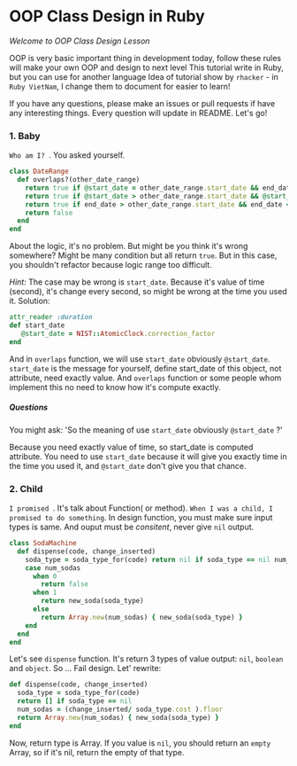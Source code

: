 # OOP Class Design in Ruby
*Welcome to OOP Class Design Lesson*

OOP is very basic important thing in development today, follow these rules will make your own OOP and design to next level
This tutorial write in Ruby, but you can use for another language
Idea of tutorial show by `rhacker` - in `Ruby VietNam`, I change them to document for easier to learn!

If you have any questions, please make an issues or pull requests if have any interesting things. Every question will update in README.
Let's go!

### 1. Baby
`Who am I? `. You asked yourself.

```ruby
class DateRange
  def overlaps?(other_date_range)
    return true if @start_date = other_date_range.start_date && end_date > other_date_range.end_date
    return true if @start_date > other_date_range.start_date && @start_date  < other_date_range.end_date
    return true if end_date > other_date_range.start_date && end_date < other_date_range.end_date
    return false
  end
end
```

About the logic, it's no problem. But might be you think it's wrong somewhere?
Might be many condition but all return `true`.
But in this case, you shouldn't refactor because logic range too difficult.
 
*Hint:*
 The case may be wrong is `start_date`. Because it's value of time (second), it's change every second, so might be wrong at the time you used it.
 Solution:
 ```ruby
 attr_reader :duration
 def start_date
    @start_date = NIST::AtomicClock.correction_factor
 end
 ```
 And in `overlaps` function, we will use `start_date` obviously `@start_date`. `start_date` is the message for yourself, define start_date of this object, not attribute, need exactly value.
 And `overlaps` function or some people whom implement this no need to know how it's compute exactly.

##### Questions

 You might ask: 'So the meaning of use `start_date` obviously `@start_date` ?'

 Because you need exactly value of time, so start_date is computed attribute. You need to use `start_date` because it will give you exactly time in the time you used it, and `@start_date` don't give you that chance.


### 2. Child
`I promised `.
It's talk about Function( or method). `When I was a child, I promised to do something`.
In design function, you must make sure input types is same. And ouput must be *consitent*, never give `nil` output.

```ruby
class SodaMachine
  def dispense(code, change_inserted)
    soda_type = soda_type_for(code) return nil if soda_type == nil num_sodas = (change_inserted/ soda_type.cost).floor
    case num_sodas
      when 0
        return false
      when 1
        return new_soda(soda_type)
      else
        return Array.new(num_sodas) { new_soda(soda_type) }
    end
  end
end
```


Let's see `dispense` function. It's return 3 types of value output: `nil`, `boolean` and `object`. So ... Fail design. Let' rewrite:

```ruby
def dispense(code, change_inserted)
  soda_type = soda_type_for(code)
  return [] if soda_type == nil
  num_sodas = (change_inserted/ soda_type.cost ).floor
  return Array.new(num_sodas) { new_soda(soda_type) }
end
```

Now, return type is Array. If you value is `nil`, you should return an `empty` Array, so if it's nil, return the empty of that type.